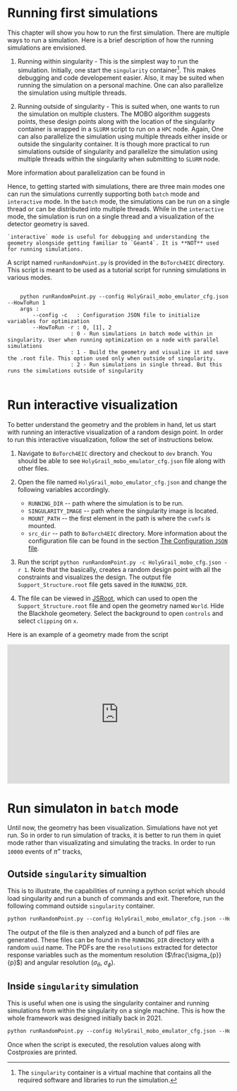 # Running first simulations

This chapter will show you how to run the first simulation. There are multiple ways to run a simulation. Here is a brief description of how the running simulations are envisioned. 
1. Running within singularity - This is the simplest way to run the simulation. Initially, one start the `singularity` container[^WhatIsSig]. This makes debugging and code developement easier. Also, it may be suited when running the simulation on a personal machine. One can also parallelize the simulation using multiple threads. 
[^WhatIsSig]: The `singularity` container is a virtual machine that contains all the required software and libraries to run the simulation.
2. Running outside of singularity - This is suited when, one wants to run the simulation on multiple clusters. The MOBO algorithm suggests points, these design points along with the location of the singularity container is wrapped in a `SLURM` script to run on a `HPC` node. Again, One can also parallelize the simulation using multiple threads either inside or outside the singularity container. It is though more practical to run simulations outside of singularity and parallelize the simulation using multiple threads within the singularity when submitting to `SLURM` node. 

More information about parallelization can be found in [](content:headers:Parallelization)

Hence, to getting started with simulations, there are three main modes one can run the simulations currently supporting both `batch` mode and `interactive` mode. In the `batch` mode, the simulations can be run on a single thread or can be distributed into multiple threads. While in the `interactive` mode, the simulation is run on a single thread and a visualization of the detector geometry is saved. 

```{note}
`interactive` mode is useful for debugging and understanding the geometry alongside getting familiar to `Geant4`. It is **NOT** used for running simulations.
```

A script named `runRandomPoint.py` is provided in the `BoTorch4EIC` directory. This script is meant to be used as a tutorial script for running simulations in various modes. 

```{dropdown} runRandomPoint.py usage
    
    python runRandomPoint.py --config HolyGrail_mobo_emulator_cfg.json --HowToRun 1
    args : 
        --config -c   : Configuration JSON file to initialize variables for optimization
        --HowToRun -r : 0, [1], 2 
                    : 0 - Run simulations in batch mode within in singularity. User when running optimization on a node with parallel simulations
                    : 1 - Build the geometry and visualize it and save the .root file. This option used only when outside of singularity.
                    : 2 - Run simulations in single thread. But this runs the simulations outside of singularity
    
```

# Run interactive visualization

To better understand the geometry and the problem in hand, let us start with running an interactive visualization of a random design point. In order to run this interactive visualization, follow the set of instructions below.

1. Navigate to `BoTorch4EIC` directory and checkout to `dev` branch. You should be able to see `HolyGrail_mobo_emulator_cfg.json` file along with other files.

2. Open the file named `HolyGrail_mobo_emulator_cfg.json` and change the following variables accordingly.
    * `RUNNING_DIR` -- path where the simulation is to be run.
    * `SINGULARITY_IMAGE` -- path where the singularity image is located.
    * `MOUNT_PATH` -- the first element in the path is where the `cvmfs` is mounted. 
    * `src_dir` -- path to `BoTorch4EIC` directory.
More information about the configuration file can be found in the section [The Configuration `JSON` file](../wraperScript/ConfigurationJSONFile.md).

3. Run the script `python runRandomPoint.py -c HolyGrail_mobo_cfg.json -r 1`. Note that the basically, creates a random design point with all the constraints and visualizes the design. The output file `Support_Structure.root` file gets saved in the `RUNNING_DIR`. 

4. The file can be viewed in [JSRoot](https://jsroot.gsi.de/latest), which can used to open the `Support_Structure.root` file and open the geometry named `World`. Hide the Blackhole geometery. Select the background to open `controls` and select `clipping` on `x`. 

Here is an example of a geometry made from the script 

<div class="video-container">
    <iframe src="https://karthik18495.github.io/ECCE_GeomFiles/JsRoot633/?nobrowser&file=../geom/Support_Structure.root&item=World&opt=all;clipx;roty317,rotz351,zoom25" height="315" width="100%" allowfullscreen="1" frameborder="0">
    </iframe>
</div>


# Run simulaton in `batch` mode

Until now, the geometry has been visualization. Simulations have not yet run. So in order to run simulation of tracks, it is better to run them in quiet mode rather than visualizating and simulating the tracks. In order to run `10000` events of $\pi^{+}$ tracks, 

## Outside `singularity` simualtion

This is to illustrate, the capabilities of running a python script which should load singularity and run a bunch of commands and exit. Therefore, run the following command outside `singularity` container.

```tcsh
python runRandomPoint.py --config HolyGrail_mobo_emulator_cfg.json --HowToRun 1
```

The output of the file is then analyzed and a bunch of pdf files are generated. These files can be found in the `RUNNING_DIR` directory with a random `uuid` name. The PDFs are the `resolutions` extracted for detector response variables such as the momentum resolution ($\frac{\sigma_{p}}{p}$) and angular resolution ($\sigma_{\theta}$, $\sigma_{\phi}$).

## Inside `singularity` simulation

This is useful when one is using the singularity container and running simulations from within the singularity on a single machine. This is how the whole framework was designed initially back in 2021. 

```tcsh
python runRandomPoint.py --config HolyGrail_mobo_emulator_cfg.json --HowToRun 0
```

Once when the script is executed, the resolution values along with Costproxies are printed. 

